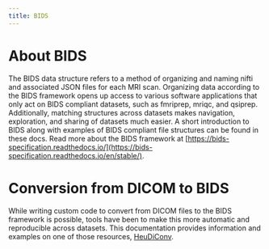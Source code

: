 ```yaml
---
title: BIDS
---
```


# About BIDS

The BIDS data structure refers to a method of organizing and naming
nifti and associated JSON files for each MRI scan. Organizing data
according to the BIDS framework opens up access to various software
applications that only act on BIDS compliant datasets, such as fmriprep,
mriqc, and qsiprep. Additionally, matching structures across datasets
makes navigation, exploration, and sharing of datasets much easier. A
short introduction to BIDS along with examples of BIDS compliant file
structures can be found in these docs. Read more about the BIDS
framework at
[https://bids-specification.readthedocs.io/](https://bids-specification.readthedocs.io/en/stable/).

# Conversion from DICOM to BIDS

While writing custom code to convert from DICOM files to the BIDS
framework is possible, tools have been to make this more automatic and
reproducible across datasets. This documentation provides information
and examples on one of those resources,
[HeuDiConv](https://github.com/nipy/heudiconv).

<div class="toctree" maxdepth="2" titlesonly="" hidden="">

principles.rst heudiconv.rst practical-heudiconv.rst
heudiconv-scripts.rst

</div>
